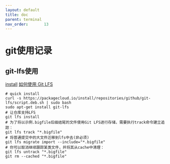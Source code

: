 ```yaml
---
layout: default
title: doc
parent: terminal
nav_order:       13
---
```


# git使用记录

## git-lfs使用

[install](https://packagecloud.io/github/git-lfs/install)
[如何使用 Git LFS](https://help.aliyun.com/document_detail/206889.html)

```shell
# quick install
curl -s https://packagecloud.io/install/repositories/github/git-lfs/script.deb.sh | sudo bash
sudo apt-get install git-lfs
# 让仓库支持LFS
git lfs install
# 为了将以示例.bigfile后缀结尾的文件使用Git LFS进行存储，需要执行track命令建立追踪：
git lfs track "*.bigfile"
# 将普通提交中的大文件迁移到lfs中去(非必须)
git lfs migrate import --include="*.bigfile"
# 你可以取消继续跟踪某类文件，并将其从cache中清理：
git lfs untrack "*.bigfile"
git rm --cached "*.bigfile"

```
